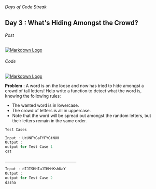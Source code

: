 ###### Days of Code Streak 
## Day 3 : What's Hiding Amongst the Crowd?

###### Post
[![Markdown Logo](https://img.shields.io/badge/LinkedIn-0077B5?style=for-the-badge&logo=linkedin&logoColor=white)](https://www.linkedin.com/posts/mustbemustak_daysofcode-vitbhopalgaming-20daysofcode-activity-7018566994023096320-dC9G?utm_source=share&utm_medium=member_desktop)

###### Code
[![Markdown Logo](https://img.shields.io/badge/JavaScript-323330?style=for-the-badge&logo=javascript&logoColor=F7DF1E)](https://github.com/Mus1ak/20DaysofCode/blob/main/Days/Day%202/Day2.js)

**Problem** : A word is on the loose and now has tried to hide amongst a crowd of tall letters! Help write a function to detect what the word is, knowing the following rules:

- The wanted word is in lowercase.
- The crowd of letters is all in uppercase.
- Note that the word will be spread out amongst the random letters, but their letters remain in the same order.

```Test Cases```

```python
Input : UcUNFYGaFYFYGtNUH
Output :
output for Test Case 1
cat

_________________________________

Input : dIJISHHIaJIHMHKshUaY
Output :
output for Test Case 2
dasha
``` 


